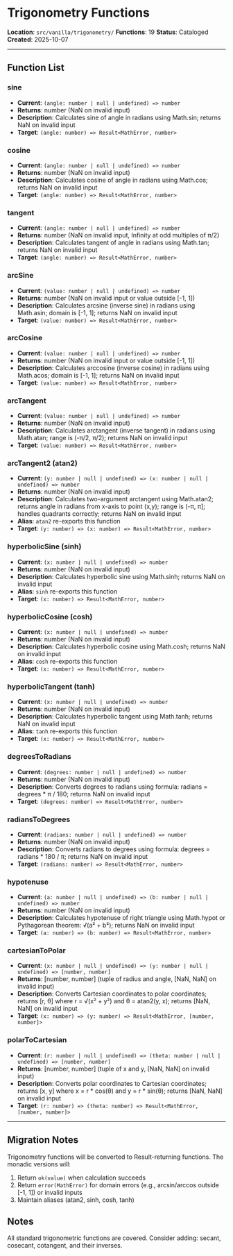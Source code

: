 # Trigonometry Functions

**Location**: `src/vanilla/trigonometry/`
**Functions**: 19
**Status**: Cataloged
**Created**: 2025-10-07

---

## Function List

### sine
- **Current**: `(angle: number | null | undefined) => number`
- **Returns**: number (NaN on invalid input)
- **Description**: Calculates sine of angle in radians using Math.sin; returns NaN on invalid input
- **Target**: `(angle: number) => Result<MathError, number>`

### cosine
- **Current**: `(angle: number | null | undefined) => number`
- **Returns**: number (NaN on invalid input)
- **Description**: Calculates cosine of angle in radians using Math.cos; returns NaN on invalid input
- **Target**: `(angle: number) => Result<MathError, number>`

### tangent
- **Current**: `(angle: number | null | undefined) => number`
- **Returns**: number (NaN on invalid input, Infinity at odd multiples of π/2)
- **Description**: Calculates tangent of angle in radians using Math.tan; returns NaN on invalid input
- **Target**: `(angle: number) => Result<MathError, number>`

### arcSine
- **Current**: `(value: number | null | undefined) => number`
- **Returns**: number (NaN on invalid input or value outside [-1, 1])
- **Description**: Calculates arcsine (inverse sine) in radians using Math.asin; domain is [-1, 1]; returns NaN on invalid input
- **Target**: `(value: number) => Result<MathError, number>`

### arcCosine
- **Current**: `(value: number | null | undefined) => number`
- **Returns**: number (NaN on invalid input or value outside [-1, 1])
- **Description**: Calculates arccosine (inverse cosine) in radians using Math.acos; domain is [-1, 1]; returns NaN on invalid input
- **Target**: `(value: number) => Result<MathError, number>`

### arcTangent
- **Current**: `(value: number | null | undefined) => number`
- **Returns**: number (NaN on invalid input)
- **Description**: Calculates arctangent (inverse tangent) in radians using Math.atan; range is (-π/2, π/2); returns NaN on invalid input
- **Target**: `(value: number) => Result<MathError, number>`

### arcTangent2 (atan2)
- **Current**: `(y: number | null | undefined) => (x: number | null | undefined) => number`
- **Returns**: number (NaN on invalid input)
- **Description**: Calculates two-argument arctangent using Math.atan2; returns angle in radians from x-axis to point (x,y); range is (-π, π]; handles quadrants correctly; returns NaN on invalid input
- **Alias**: `atan2` re-exports this function
- **Target**: `(y: number) => (x: number) => Result<MathError, number>`

### hyperbolicSine (sinh)
- **Current**: `(x: number | null | undefined) => number`
- **Returns**: number (NaN on invalid input)
- **Description**: Calculates hyperbolic sine using Math.sinh; returns NaN on invalid input
- **Alias**: `sinh` re-exports this function
- **Target**: `(x: number) => Result<MathError, number>`

### hyperbolicCosine (cosh)
- **Current**: `(x: number | null | undefined) => number`
- **Returns**: number (NaN on invalid input)
- **Description**: Calculates hyperbolic cosine using Math.cosh; returns NaN on invalid input
- **Alias**: `cosh` re-exports this function
- **Target**: `(x: number) => Result<MathError, number>`

### hyperbolicTangent (tanh)
- **Current**: `(x: number | null | undefined) => number`
- **Returns**: number (NaN on invalid input)
- **Description**: Calculates hyperbolic tangent using Math.tanh; returns NaN on invalid input
- **Alias**: `tanh` re-exports this function
- **Target**: `(x: number) => Result<MathError, number>`

### degreesToRadians
- **Current**: `(degrees: number | null | undefined) => number`
- **Returns**: number (NaN on invalid input)
- **Description**: Converts degrees to radians using formula: radians = degrees * π / 180; returns NaN on invalid input
- **Target**: `(degrees: number) => Result<MathError, number>`

### radiansToDegrees
- **Current**: `(radians: number | null | undefined) => number`
- **Returns**: number (NaN on invalid input)
- **Description**: Converts radians to degrees using formula: degrees = radians * 180 / π; returns NaN on invalid input
- **Target**: `(radians: number) => Result<MathError, number>`

### hypotenuse
- **Current**: `(a: number | null | undefined) => (b: number | null | undefined) => number`
- **Returns**: number (NaN on invalid input)
- **Description**: Calculates hypotenuse of right triangle using Math.hypot or Pythagorean theorem: √(a² + b²); returns NaN on invalid input
- **Target**: `(a: number) => (b: number) => Result<MathError, number>`

### cartesianToPolar
- **Current**: `(x: number | null | undefined) => (y: number | null | undefined) => [number, number]`
- **Returns**: [number, number] (tuple of radius and angle, [NaN, NaN] on invalid input)
- **Description**: Converts Cartesian coordinates to polar coordinates; returns [r, θ] where r = √(x² + y²) and θ = atan2(y, x); returns [NaN, NaN] on invalid input
- **Target**: `(x: number) => (y: number) => Result<MathError, [number, number]>`

### polarToCartesian
- **Current**: `(r: number | null | undefined) => (theta: number | null | undefined) => [number, number]`
- **Returns**: [number, number] (tuple of x and y, [NaN, NaN] on invalid input)
- **Description**: Converts polar coordinates to Cartesian coordinates; returns [x, y] where x = r * cos(θ) and y = r * sin(θ); returns [NaN, NaN] on invalid input
- **Target**: `(r: number) => (theta: number) => Result<MathError, [number, number]>`

---

## Migration Notes

Trigonometry functions will be converted to Result-returning functions. The monadic versions will:

1. Return `ok(value)` when calculation succeeds
2. Return `error(MathError)` for domain errors (e.g., arcsin/arccos outside [-1, 1]) or invalid inputs
3. Maintain aliases (atan2, sinh, cosh, tanh)

## Notes

All standard trigonometric functions are covered. Consider adding: secant, cosecant, cotangent, and their inverses.
